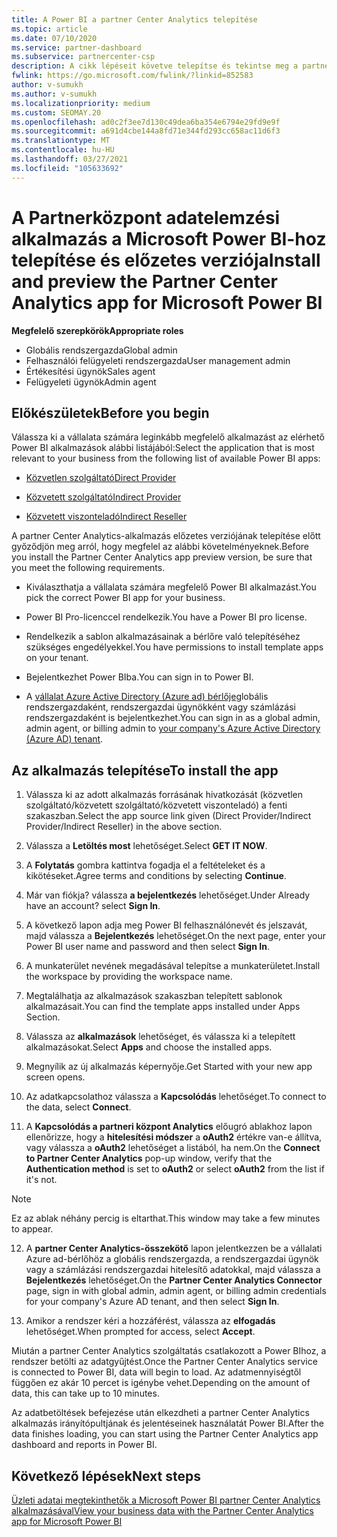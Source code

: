 ```yaml
---
title: A Power BI a partner Center Analytics telepítése
ms.topic: article
ms.date: 07/10/2020
ms.service: partner-dashboard
ms.subservice: partnercenter-csp
description: A cikk lépéseit követve telepítse és tekintse meg a partner Center Analytics alkalmazást a Power BIhoz (közvetlen partnerek számára a CSP-ben).
fwlink: https://go.microsoft.com/fwlink/?linkid=852583
author: v-sumukh
ms.author: v-sumukh
ms.localizationpriority: medium
ms.custom: SEOMAY.20
ms.openlocfilehash: ad0c2f3ee7d130c49dea6ba354e6794e29fd9e9f
ms.sourcegitcommit: a691d4cbe144a8fd71e344fd293cc658ac11d6f3
ms.translationtype: MT
ms.contentlocale: hu-HU
ms.lasthandoff: 03/27/2021
ms.locfileid: "105633692"
---
```

# <a name="install-and-preview-the-partner-center-analytics-app-for-microsoft-power-bi"></a><span data-ttu-id="796ce-103">A Partnerközpont adatelemzési alkalmazás a Microsoft Power BI-hoz telepítése és előzetes verziója</span><span class="sxs-lookup"><span data-stu-id="796ce-103">Install and preview the Partner Center Analytics app for Microsoft Power BI</span></span>


<span data-ttu-id="796ce-104">**Megfelelő szerepkörök**</span><span class="sxs-lookup"><span data-stu-id="796ce-104">**Appropriate roles**</span></span>

- <span data-ttu-id="796ce-105">Globális rendszergazda</span><span class="sxs-lookup"><span data-stu-id="796ce-105">Global admin</span></span>
- <span data-ttu-id="796ce-106">Felhasználói felügyeleti rendszergazda</span><span class="sxs-lookup"><span data-stu-id="796ce-106">User management admin</span></span>
- <span data-ttu-id="796ce-107">Értékesítési ügynök</span><span class="sxs-lookup"><span data-stu-id="796ce-107">Sales agent</span></span>
- <span data-ttu-id="796ce-108">Felügyeleti ügynök</span><span class="sxs-lookup"><span data-stu-id="796ce-108">Admin agent</span></span>

## <a name="before-you-begin"></a><span data-ttu-id="796ce-109">Előkészületek</span><span class="sxs-lookup"><span data-stu-id="796ce-109">Before you begin</span></span>

<span data-ttu-id="796ce-110">Válassza ki a vállalata számára leginkább megfelelő alkalmazást az elérhető Power BI alkalmazások alábbi listájából:</span><span class="sxs-lookup"><span data-stu-id="796ce-110">Select the application that is most relevant to your business from the following list of available Power BI apps:</span></span>

- [<span data-ttu-id="796ce-111">Közvetlen szolgáltató</span><span class="sxs-lookup"><span data-stu-id="796ce-111">Direct Provider</span></span>](https://appsource.microsoft.com/product/power-bi/partnercenteranalytics.direct_provider_partner_analytics)

- [<span data-ttu-id="796ce-112">Közvetett szolgáltató</span><span class="sxs-lookup"><span data-stu-id="796ce-112">Indirect Provider</span></span>](https://appsource.microsoft.com/product/power-bi/partnercenteranalytics.indirect_provider_partner_analytics)

- [<span data-ttu-id="796ce-113">Közvetett viszonteladó</span><span class="sxs-lookup"><span data-stu-id="796ce-113">Indirect Reseller</span></span>](https://appsource.microsoft.com/product/power-bi/partnercenteranalytics.indirect_reseller_partner_analytics)

<span data-ttu-id="796ce-114">A partner Center Analytics-alkalmazás előzetes verziójának telepítése előtt győződjön meg arról, hogy megfelel az alábbi követelményeknek.</span><span class="sxs-lookup"><span data-stu-id="796ce-114">Before you install the Partner Center Analytics app preview version, be sure that you meet the following requirements.</span></span>

- <span data-ttu-id="796ce-115">Kiválaszthatja a vállalata számára megfelelő Power BI alkalmazást.</span><span class="sxs-lookup"><span data-stu-id="796ce-115">You pick the correct Power BI app for your business.</span></span>

- <span data-ttu-id="796ce-116">Power BI Pro-licenccel rendelkezik.</span><span class="sxs-lookup"><span data-stu-id="796ce-116">You have a Power BI pro license.</span></span>

- <span data-ttu-id="796ce-117">Rendelkezik a sablon alkalmazásainak a bérlőre való telepítéséhez szükséges engedélyekkel.</span><span class="sxs-lookup"><span data-stu-id="796ce-117">You have permissions to install template apps on your tenant.</span></span>

- <span data-ttu-id="796ce-118">Bejelentkezhet Power BIba.</span><span class="sxs-lookup"><span data-stu-id="796ce-118">You can sign in to Power BI.</span></span>

- <span data-ttu-id="796ce-119">A [vállalat Azure Active Directory (Azure ad) bérlője](azure-active-directory-tenants-and-partner-center.md)globális rendszergazdaként, rendszergazdai ügynökként vagy számlázási rendszergazdaként is bejelentkezhet.</span><span class="sxs-lookup"><span data-stu-id="796ce-119">You can sign in as a global admin, admin agent, or billing admin to [your company's Azure Active Directory (Azure AD) tenant](azure-active-directory-tenants-and-partner-center.md).</span></span>

## <a name="to-install-the-app"></a><span data-ttu-id="796ce-120">Az alkalmazás telepítése</span><span class="sxs-lookup"><span data-stu-id="796ce-120">To install the app</span></span>

1. <span data-ttu-id="796ce-121">Válassza ki az adott alkalmazás forrásának hivatkozását (közvetlen szolgáltató/közvetett szolgáltató/közvetett viszonteladó) a fenti szakaszban.</span><span class="sxs-lookup"><span data-stu-id="796ce-121">Select the app source link given (Direct Provider/Indirect Provider/Indirect Reseller) in the above section.</span></span>

2. <span data-ttu-id="796ce-122">Válassza a **Letöltés most** lehetőséget.</span><span class="sxs-lookup"><span data-stu-id="796ce-122">Select **GET IT NOW**.</span></span> 

3. <span data-ttu-id="796ce-123">A **Folytatás** gombra kattintva fogadja el a feltételeket és a kikötéseket.</span><span class="sxs-lookup"><span data-stu-id="796ce-123">Agree terms and conditions by selecting **Continue**.</span></span>

4. <span data-ttu-id="796ce-124">Már van fiókja? válassza **a bejelentkezés** lehetőséget.</span><span class="sxs-lookup"><span data-stu-id="796ce-124">Under Already have an account? select **Sign In**.</span></span>

5. <span data-ttu-id="796ce-125">A következő lapon adja meg Power BI felhasználónevét és jelszavát, majd válassza a **Bejelentkezés** lehetőséget.</span><span class="sxs-lookup"><span data-stu-id="796ce-125">On the next page, enter your Power BI user name and password and then select **Sign In**.</span></span>

6. <span data-ttu-id="796ce-126">A munkaterület nevének megadásával telepítse a munkaterületet.</span><span class="sxs-lookup"><span data-stu-id="796ce-126">Install the workspace by providing the workspace name.</span></span>

7. <span data-ttu-id="796ce-127">Megtalálhatja az alkalmazások szakaszban telepített sablonok alkalmazásait.</span><span class="sxs-lookup"><span data-stu-id="796ce-127">You can find the template apps installed under Apps Section.</span></span>

8. <span data-ttu-id="796ce-128">Válassza az **alkalmazások** lehetőséget, és válassza ki a telepített alkalmazásokat.</span><span class="sxs-lookup"><span data-stu-id="796ce-128">Select **Apps** and choose the installed apps.</span></span>

9. <span data-ttu-id="796ce-129">Megnyílik az új alkalmazás képernyője.</span><span class="sxs-lookup"><span data-stu-id="796ce-129">Get Started with your new app screen opens.</span></span>

10. <span data-ttu-id="796ce-130">Az adatkapcsolathoz válassza a **Kapcsolódás** lehetőséget.</span><span class="sxs-lookup"><span data-stu-id="796ce-130">To connect to the data, select **Connect**.</span></span>

11. <span data-ttu-id="796ce-131">A **Kapcsolódás a partneri központ Analytics** előugró ablakhoz lapon ellenőrizze, hogy a **hitelesítési módszer** a **oAuth2** értékre van-e állítva, vagy válassza a **oAuth2** lehetőséget a listából, ha nem.</span><span class="sxs-lookup"><span data-stu-id="796ce-131">On the **Connect to Partner Center Analytics** pop-up window, verify that the **Authentication method** is set to **oAuth2** or select **oAuth2** from the list if it's not.</span></span> 

> [!NOTE]  
>  <span data-ttu-id="796ce-132">Ez az ablak néhány percig is eltarthat.</span><span class="sxs-lookup"><span data-stu-id="796ce-132">This window may take a few minutes to appear.</span></span>

12. <span data-ttu-id="796ce-133">A **partner Center Analytics-összekötő** lapon jelentkezzen be a vállalati Azure ad-bérlőhöz a globális rendszergazda, a rendszergazdai ügynök vagy a számlázási rendszergazdai hitelesítő adatokkal, majd válassza a **Bejelentkezés** lehetőséget.</span><span class="sxs-lookup"><span data-stu-id="796ce-133">On the **Partner Center Analytics Connector** page, sign in with global admin, admin agent, or billing admin credentials for your company's Azure AD tenant, and then select **Sign In**.</span></span>
 
13. <span data-ttu-id="796ce-134">Amikor a rendszer kéri a hozzáférést, válassza az **elfogadás** lehetőséget.</span><span class="sxs-lookup"><span data-stu-id="796ce-134">When prompted for access, select **Accept**.</span></span> 

<span data-ttu-id="796ce-135">Miután a partner Center Analytics szolgáltatás csatlakozott a Power BIhoz, a rendszer betölti az adatgyűjtést.</span><span class="sxs-lookup"><span data-stu-id="796ce-135">Once the Partner Center Analytics service is connected to Power BI, data will begin to load.</span></span> <span data-ttu-id="796ce-136">Az adatmennyiségtől függően ez akár 10 percet is igénybe vehet.</span><span class="sxs-lookup"><span data-stu-id="796ce-136">Depending on the amount of data, this can take up to 10 minutes.</span></span> 

<span data-ttu-id="796ce-137">Az adatbetöltések befejezése után elkezdheti a partner Center Analytics alkalmazás irányítópultjának és jelentéseinek használatát Power BI.</span><span class="sxs-lookup"><span data-stu-id="796ce-137">After the data finishes loading, you can start using the Partner Center Analytics app dashboard and reports in Power BI.</span></span>

## <a name="next-steps"></a><span data-ttu-id="796ce-138">Következő lépések</span><span class="sxs-lookup"><span data-stu-id="796ce-138">Next steps</span></span>

[<span data-ttu-id="796ce-139">Üzleti adatai megtekinthetők a Microsoft Power BI partner Center Analytics alkalmazásával</span><span class="sxs-lookup"><span data-stu-id="796ce-139">View your business data with the Partner Center Analytics app for Microsoft Power BI</span></span>](power-bi-app-for-direct-partners-use.md)
